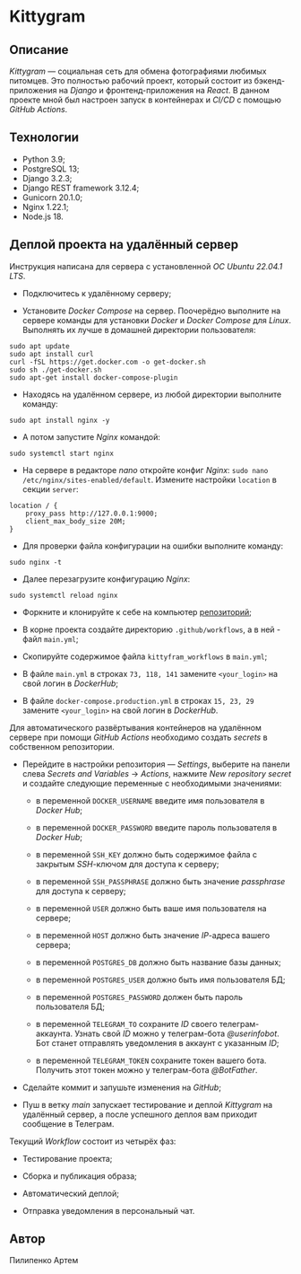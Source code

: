 # Kittygram

## Описание

_Kittygram_ — социальная сеть для обмена фотографиями любимых питомцев. Это
полностью рабочий проект, который состоит из бэкенд-приложения на _Django_ и
фронтенд-приложения на _React_. В данном проекте мной был настроен запуск в
контейнерах и _CI/CD_ с помощью _GitHub Actions_. 

## Технологии

- Python 3.9;
- PostgreSQL 13;
- Django 3.2.3;
- Django REST framework 3.12.4;
- Gunicorn 20.1.0;
- Nginx 1.22.1;
- Node.js 18.

## Деплой проекта на удалённый сервер

Инструкция написана для сервера с установленной _ОС Ubuntu 22.04.1 LTS_.

- Подключитесь к удалённому серверу;

- Установите _Docker Compose_ на сервер. Поочерёдно выполните на сервере
команды для установки _Docker_ и _Docker Compose_ для _Linux_. Выполнять их
лучше в домашней директории пользователя:

```text
sudo apt update
sudo apt install curl
curl -fSL https://get.docker.com -o get-docker.sh
sudo sh ./get-docker.sh
sudo apt-get install docker-compose-plugin
```

- Находясь на удалённом сервере, из любой директории выполните команду:

```text
sudo apt install nginx -y
```

- А потом запустите _Nginx_ командой:

```text
sudo systemctl start nginx
```

- На сервере в редакторе _nano_ откройте конфиг _Nginx_:
`sudo nano /etc/nginx/sites-enabled/default`. Измените настройки `location`
в секции `server`:

```text
location / {
    proxy_pass http://127.0.0.1:9000;
    client_max_body_size 20M;
}
```

- Для проверки файла конфигурации на ошибки выполните команду:

```text
sudo nginx -t
```

- Далее перезагрузите конфигурацию _Nginx_:

```text
sudo systemctl reload nginx
```

- Форкните и клонируйте к себе на компьютер
[репозиторий](https://github.com/p-artyom/kittygram_docker);

- В корне проекта создайте директорию `.github/workflows`, а в ней - файл
`main.yml`;

- Скопируйте содержимое файла `kittyfram_workflows` в `main.yml`;

- В файле `main.yml` в строках `73, 118, 141` замените `<your_login>` на свой
логин в _DockerHub_;

- В файле `docker-compose.production.yml` в строках `15, 23, 29` замените
`<your_login>` на свой логин в _DockerHub_.

Для автоматического развёртывания контейнеров на удалённом сервере при помощи
_GitHub Actions_ необходимо создать _secrets_ в собственном репозитории.

- Перейдите в настройки репозитория — _Settings_, выберите на панели слева
_Secrets and Variables_ → _Actions_, нажмите _New repository secret_ и
создайте следующие переменные с необходимыми значениями:

  - в переменной `DOCKER_USERNAME` введите имя пользователя в _Docker Hub_;

  - в переменной `DOCKER_PASSWORD` введите пароль пользователя в _Docker Hub_;

  - в переменной `SSH_KEY` должно быть содержимое файла с закрытым _SSH_-ключом
  для доступа к серверу;

  - в переменной `SSH_PASSPHRASE` должно быть значение _passphrase_ для
  доступа к серверу;

  - в переменной `USER` должно быть ваше имя пользователя на сервере;

  - в переменной `HOST` должно быть значение _IP_-адреса вашего сервера;

  - в переменной `POSTGRES_DB` должно быть название базы данных;

  - в переменной `POSTGRES_USER` должно быть имя пользователя БД;

  - в переменной `POSTGRES_PASSWORD` должен быть пароль пользователя БД;

  - в переменной `TELEGRAM_TO` сохраните _ID_ своего телеграм-аккаунта. Узнать
  свой _ID_ можно у телеграм-бота _@userinfobot_. Бот станет отправлять
  уведомления в аккаунт с указанным _ID_;

  - в переменной `TELEGRAM_TOKEN` сохраните токен вашего бота. Получить этот
  токен можно у телеграм-бота _@BotFather_.

- Сделайте коммит и запушьте изменения на _GitHub_;

- Пуш в ветку _main_ запускает тестирование и деплой _Kittygram_ на удалённый
сервер, а после успешного деплоя вам приходит сообщение в Телеграм.

Текущий _Workflow_ состоит из четырёх фаз:

- Тестирование проекта;

- Сборка и публикация образа;

- Автоматический деплой;

- Отправка уведомления в персональный чат.

## Автор

Пилипенко Артем